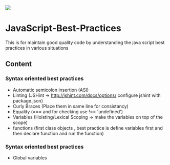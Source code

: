 ![](http://i.imgur.com/BQLvK07.png)


# JavaScript-Best-Practices
This is for maintain good quality code by understanding the java script best practices in various situations

## Content
### Syntax oriented best practices
- Automatic semicolon insertion (ASI)
- Linting (JSHint -> http://jshint.com/docs/options/ configure jshint with package.json)
- Curly Braces (Place them in same line for consistancy)
- Equality (=== and for checking use !== 'undefined')
- Variables (Hoisting/Lexical Scoping -> make the variables on top of the scope)
- functions (first class objects , best practice is define variables first and then declare function and run the function)

### Syntax oriented best practices
- Global variables

